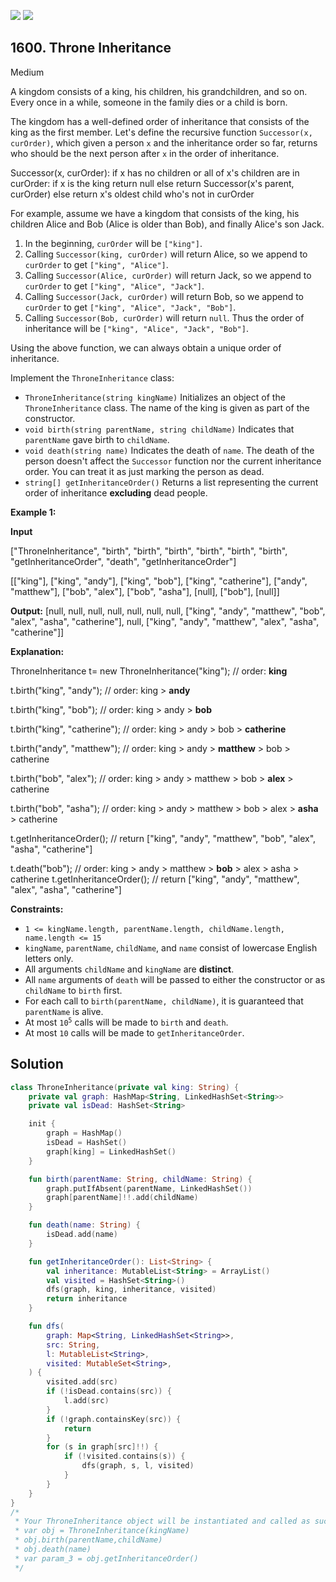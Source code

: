 [![](https://img.shields.io/github/stars/javadev/LeetCode-in-Kotlin?label=Stars&style=flat-square)](https://github.com/javadev/LeetCode-in-Kotlin)
[![](https://img.shields.io/github/forks/javadev/LeetCode-in-Kotlin?label=Fork%20me%20on%20GitHub%20&style=flat-square)](https://github.com/javadev/LeetCode-in-Kotlin/fork)

## 1600\. Throne Inheritance

Medium

A kingdom consists of a king, his children, his grandchildren, and so on. Every once in a while, someone in the family dies or a child is born.

The kingdom has a well-defined order of inheritance that consists of the king as the first member. Let's define the recursive function `Successor(x, curOrder)`, which given a person `x` and the inheritance order so far, returns who should be the next person after `x` in the order of inheritance.

Successor(x, curOrder): if x has no children or all of x's children are in curOrder: if x is the king return null else return Successor(x's parent, curOrder) else return x's oldest child who's not in curOrder 

For example, assume we have a kingdom that consists of the king, his children Alice and Bob (Alice is older than Bob), and finally Alice's son Jack.

1.  In the beginning, `curOrder` will be `["king"]`.
2.  Calling `Successor(king, curOrder)` will return Alice, so we append to `curOrder` to get `["king", "Alice"]`.
3.  Calling `Successor(Alice, curOrder)` will return Jack, so we append to `curOrder` to get `["king", "Alice", "Jack"]`.
4.  Calling `Successor(Jack, curOrder)` will return Bob, so we append to `curOrder` to get `["king", "Alice", "Jack", "Bob"]`.
5.  Calling `Successor(Bob, curOrder)` will return `null`. Thus the order of inheritance will be `["king", "Alice", "Jack", "Bob"]`.

Using the above function, we can always obtain a unique order of inheritance.

Implement the `ThroneInheritance` class:

*   `ThroneInheritance(string kingName)` Initializes an object of the `ThroneInheritance` class. The name of the king is given as part of the constructor.
*   `void birth(string parentName, string childName)` Indicates that `parentName` gave birth to `childName`.
*   `void death(string name)` Indicates the death of `name`. The death of the person doesn't affect the `Successor` function nor the current inheritance order. You can treat it as just marking the person as dead.
*   `string[] getInheritanceOrder()` Returns a list representing the current order of inheritance **excluding** dead people.

**Example 1:**

**Input**

["ThroneInheritance", "birth", "birth", "birth", "birth", "birth", "birth", "getInheritanceOrder", "death", "getInheritanceOrder"]

[["king"], ["king", "andy"], ["king", "bob"], ["king", "catherine"], ["andy", "matthew"], ["bob", "alex"], ["bob", "asha"], [null], ["bob"], [null]]

**Output:** [null, null, null, null, null, null, null, ["king", "andy", "matthew", "bob", "alex", "asha", "catherine"], null, ["king", "andy", "matthew", "alex", "asha", "catherine"]]

**Explanation:**

ThroneInheritance t= new ThroneInheritance("king"); // order: **king**

t.birth("king", "andy"); // order: king > **andy**

t.birth("king", "bob"); // order: king > andy > **bob**

t.birth("king", "catherine"); // order: king > andy > bob > **catherine**

t.birth("andy", "matthew"); // order: king > andy > **matthew** > bob > catherine

t.birth("bob", "alex"); // order: king > andy > matthew > bob > **alex** > catherine

t.birth("bob", "asha"); // order: king > andy > matthew > bob > alex > **asha** > catherine

t.getInheritanceOrder(); // return ["king", "andy", "matthew", "bob", "alex", "asha", "catherine"]

t.death("bob"); // order: king > andy > matthew > **bob** > alex > asha > catherine t.getInheritanceOrder(); // return ["king", "andy", "matthew", "alex", "asha", "catherine"] 

**Constraints:**

*   `1 <= kingName.length, parentName.length, childName.length, name.length <= 15`
*   `kingName`, `parentName`, `childName`, and `name` consist of lowercase English letters only.
*   All arguments `childName` and `kingName` are **distinct**.
*   All `name` arguments of `death` will be passed to either the constructor or as `childName` to `birth` first.
*   For each call to `birth(parentName, childName)`, it is guaranteed that `parentName` is alive.
*   At most <code>10<sup>5</sup></code> calls will be made to `birth` and `death`.
*   At most `10` calls will be made to `getInheritanceOrder`.

## Solution

```kotlin
class ThroneInheritance(private val king: String) {
    private val graph: HashMap<String, LinkedHashSet<String>>
    private val isDead: HashSet<String>

    init {
        graph = HashMap()
        isDead = HashSet()
        graph[king] = LinkedHashSet()
    }

    fun birth(parentName: String, childName: String) {
        graph.putIfAbsent(parentName, LinkedHashSet())
        graph[parentName]!!.add(childName)
    }

    fun death(name: String) {
        isDead.add(name)
    }

    fun getInheritanceOrder(): List<String> {
        val inheritance: MutableList<String> = ArrayList()
        val visited = HashSet<String>()
        dfs(graph, king, inheritance, visited)
        return inheritance
    }

    fun dfs(
        graph: Map<String, LinkedHashSet<String>>,
        src: String,
        l: MutableList<String>,
        visited: MutableSet<String>,
    ) {
        visited.add(src)
        if (!isDead.contains(src)) {
            l.add(src)
        }
        if (!graph.containsKey(src)) {
            return
        }
        for (s in graph[src]!!) {
            if (!visited.contains(s)) {
                dfs(graph, s, l, visited)
            }
        }
    }
}
/*
 * Your ThroneInheritance object will be instantiated and called as such:
 * var obj = ThroneInheritance(kingName)
 * obj.birth(parentName,childName)
 * obj.death(name)
 * var param_3 = obj.getInheritanceOrder()
 */
```